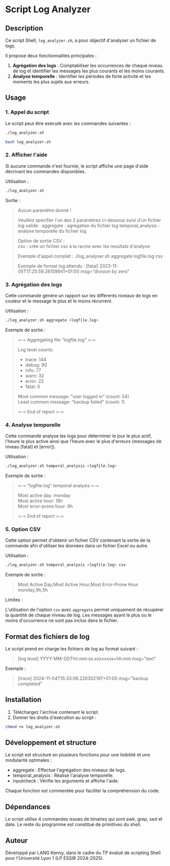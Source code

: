 # Script Log Analyzer

## Description

Ce script Shell, `log_analyzer.sh`, a pour objectif d'analyser un fichier de logs.

Il propose deux fonctionnalités principales :

1. **Agrégation des logs** : Comptabiliser les occurrences de chaque niveau de log et identifier les messages les plus courants et les moins courants.
2. **Analyse temporelle** : Identifier les périodes de forte activité et les moments les plus sujets aux erreurs.

## Usage

### 1. Appel du script

Le script peut être exécuté avec les commandes suivantes :

```bash
./log_analyzer.sh
```

```bash
bash log_analyzer.sh
```

### 2. Afficher l'aide

Si aucune commande n'est fournie, le script affiche une page d'aide décrivant les commandes disponibles.

Utilisation :

```bash
./log_analyzer.sh
```

Sortie :

> Aucun paramètre donné !
>
> Veuillez spécifier l'un des 2 paramètres ci-dessous suivi d'un fichier log valide :
> aggregate : agrégation du fichier log
> temporal_analysis : analyse temporelle du fichier log
>
> Option de sortie CSV :  
> csv : crée un fichier csv à la racine avec les resultats d'analyse
>
> Exemple d'appel complet : ./log_analyser.sh aggregate logfile.log csv
>
> Exemple de format log attendu : [fatal] 2023-11-05T17:25:59.26159941+01:00 msg="division by zero"

### 3. Agrégation des logs

Cette commande génère un rapport sur les différents niveaux de logs en couleur et le message le plus et le moins récurrent.

Utilisation :

```bash
./log_analyzer.sh aggregate <logfile.log>
```

Exemple de sortie :

> =-= Aggregating file "logfile.log" =-=
>
> Log level counts:
>
> - trace: 144
> - debug: 90
> - info:  77
> - warn:  32
> - error: 22
> - fatal: 0
>
> Most common message: "user logged in" (count: 54)  
> Least common message: "backup failed" (count: 1)
>
> =-= End of report =-=

### 4. Analyse temporelle

Cette commande analyse les logs pour déterminer le jour le plus actif, l'heure la plus active ainsi que l'heure avec le plus d'erreurs (messages de niveau [fatal] et [error]).

Utilisation :

```bash
./log_analyzer.sh temporal_analysis <logfile.log>
```

Exemple de sortie :

> =-= "logfile.log" temporal analysis =-=
>
> Most active day: monday  
> Most active hour: 18h  
> Most error-prone hour: 9h
>
> =-= End of report =-=

### 5. Option CSV

Cette option permet d'obtenir un fichier CSV contenant la sortie de la commande afin d'utiliser les données dans un fichier Excel ou autre.

Utilisation :

```bash
./log_analyzer.sh temporal_analysis <logfile.log> csv
```

Exemple de sortie :

>Most Active Day,Most Active Hour,Most Error-Prone Hour  
>monday,9h,5h

Limites :

L'utilisation de l'option `csv` avec `aggregate` permet uniquement de récupérer la quantité de chaque niveau de log. Les messages ayant le plus ou le moins d'occurrence ne sont pas inclus dans le fichier.

## Format des fichiers de log

Le script prend en charge les fichiers de log au format suivant :

> [log level] YYYY-MM-DDThh:mm:ss.xxxxxxxx+hh:mm msg="text"

Exemple :

> [trace] 2024-11-04T15:33:06.226302197+01:00 msg="backup completed"

## Installation

1. Téléchargez l'archive contenant le script.
2. Donner les droits d'exécution au script :

```bash
chmod +x log_analyzer.sh
```

## Développement et structure

Le script est structuré en plusieurs fonctions pour une lisibilité et une modularité optimales :

- aggregate : Effectue l'agrégation des niveaux de logs.
- temporal_analysis : Réalise l'analyse temporelle.
- inputcheck : Vérifie les arguments et affiche l'aide.

Chaque fonction est commentée pour faciliter la compréhension du code.

## Dépendances

Le script utilise 4 commandes issues de binaires qui sont awk, grep, sed et date. Le reste du programme est constitué de primitives du shell.

## Auteur

Développé par LANG Kenny, dans le cadre du TP évalué de scripting Shell pour l'Université Lyon 1 (LP ESSIR 2024-2025).
